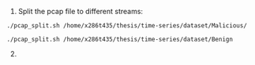 1. Split the pcap file to different streams: 
```
./pcap_split.sh /home/x286t435/thesis/time-series/dataset/Malicious/

./pcap_split.sh /home/x286t435/thesis/time-series/dataset/Benign
```

2. 